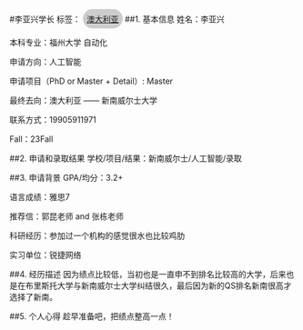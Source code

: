 #李亚兴学长
标签：
<a href="https://fzu-fly.online/flying/ca/" style="display: inline-block; width: fit-content; padding: 0.5em;border-radius: 500px; background-color: #ccc;">
  澳大利亚
</a>
##1.	基本信息
姓名：李亚兴

本科专业：福州大学 自动化

申请方向：人工智能

申请项目（PhD or Master + Detail）: Master

最终去向：澳大利亚 —— 新南威尔士大学

联系方式：19905911971

Fall：23Fall

##2.	申请和录取结果 
学校/项目/结果：新南威尔士/人工智能/录取

##3.	申请背景
GPA/均分：3.2+

语言成绩：雅思7

推荐信：郭昆老师 and 张栋老师

科研经历：参加过一个机构的感觉很水也比较鸡肋

实习单位：锐捷网络

##4.	经历描述
因为绩点比较低，当初也是一直申不到排名比较高的大学，后来也是在布里斯托大学与新南威尔士大学纠结很久，最后因为新的QS排名新南很高才选择了新南。

##5.	个人心得
趁早准备吧，把绩点整高一点！


